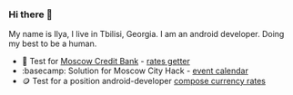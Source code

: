 ### Hi there 👋
My name is Ilya, I live in Tbilisi, Georgia. I am an android developer. Doing my best to be a human.

- 🏢 Test for [Moscow Credit Bank](https://mkb.ru/) - [rates getter](https://github.com/Ridje/mkb_test)
- :basecamp: Solution for Moscow City Hack - [event calendar](https://github.com/Ridje/msh_02)
- 🪙 Test for a position android-developer [compose currency rates](https://github.com/Ridje/bettingCurrencyTest)

